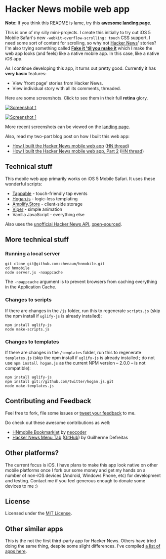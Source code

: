 Hacker News mobile web app
==========================

**Note**: If you think this README is lame, try this **[awesome landing page](http://cheeaun.github.com/hnmobile/landing/)**.

This is one of my silly mini-projects. I create this initially to try out iOS 5 Mobile Safari's new `-webkit-overflow-scrolling: touch` CSS support. I need some sort of content for scrolling, so why not [Hacker News](http://news.ycombinator.com/)' stories? I'm also trying something called [**Fake it 'til you make it**](http://snook.ca/archives/conferences/fake-it) which I make the web app looks (and feels) like a native mobile app. In this case, like a native iOS app.

As I continue developing this app, it turns out pretty good. Currently it has **very basic** features:

- View 'front page' stories from Hacker News.
- View individual story with all its comments, threaded.

Here are some screenshots. Click to see them in their full **retina** glory.

[![Screenshot 1](https://github.com/cheeaun/hnmobile/raw/master/screenshots/screenshot1.png)](https://github.com/cheeaun/hnmobile/raw/master/screenshots/screenshot1@2x.png)

[![Screenshot 1](https://github.com/cheeaun/hnmobile/raw/master/screenshots/screenshot2.png)](https://github.com/cheeaun/hnmobile/raw/master/screenshots/screenshot2@2x.png)

More recent screenshots can be viewed on the [landing page](http://cheeaun.github.com/hnmobile/landing/).

Also, read my two-part blog post on how I built this web app:

- [How I built the Hacker News mobile web app](http://cheeaun.com/blog/2012/03/how-i-built-hacker-news-mobile-web-app) ([HN thread](http://news.ycombinator.com/item?id=3662709))
- [How I built the Hacker News mobile web app, Part 2](http://cheeaun.com/blog/2012/03/how-i-built-hacker-news-mobile-web-app_26) ([HN thread](http://news.ycombinator.com/item?id=3756771))

Technical stuff
---------------

This mobile web app primarily works on iOS 5 Mobile Safari. It uses these wonderful scripts:

- [Tappable](https://github.com/cheeaun/tappable) - touch-friendly tap events
- [Hogan.js](https://github.com/twitter/hogan.js) - logic-less templating
- [Amplify.Store](http://amplifyjs.com/api/store/) - client-side storage
- [Viper](https://github.com/alpha123/Viper/) - simple animation
- Vanilla JavaScript - everything else

Also uses the [unofficial Hacker News API](http://node-hnapi.herokuapp.com/), [open-sourced](https://github.com/cheeaun/node-hnapi).

More technical stuff
--------------------

### Running a local server

	git clone git@github.com:cheeaun/hnmobile.git
	cd hnmobile
	node server.js -noappcache

The `-noappcache` argument is to prevent browsers from caching everything in the Application Cache.

### Changes to scripts

If there are changes in the `/js` folder, run this to regenerate `scripts.js` (skip the npm install if `uglify-js` is already installed):

	npm install uglify-js
	node make-scripts.js

### Changes to templates

If there are changes in the `/templates` folder, run this to regenerate `templates.js` (skip the npm install if `uglify-js` is already installed ; do not use `npm install hogan.js` as the current NPM version – 2.0.0 – is not compatible):

	npm install uglify-js
	npm install git://github.com/twitter/hogan.js.git
	node make-templates.js

Contributing and Feedback
-------------------------

Feel free to fork, file some issues or [tweet your feedback](http://twitter.com/cheeaun) to me.

Do check out these awesome contributions as well:

- [HNmobile Bookmarklet](http://neocoder.github.com/hnmbookmarklet/) by [neocoder](https://github.com/neocoder)
- [Hacker News Menu Tab](http://www.guidefreitas.com/2012/03/hacker-news-menu-tab.html) ([GitHub](https://github.com/guidefreitas/HNewsTab)) by Guilherme Defreitas

Other platforms?
----------------

The current focus is iOS. I have plans to make this app look native on other mobile platforms once I fork our some money and  get my hands on a number of non-iOS devices (Android, Windows Phone, etc) for development and testing. Contact me if you feel generous enough to donate some devices to me :)

License
-------

Licensed under the [MIT License](http://cheeaun.mit-license.org/).

Other similar apps
------------------

This is the not the first third-party app for Hacker News. Others have tried doing the same thing, despite some slight differences. I've compiled [a list of apps here](https://github.com/cheeaun/hnmobile/wiki/Hacker-News-apps).
